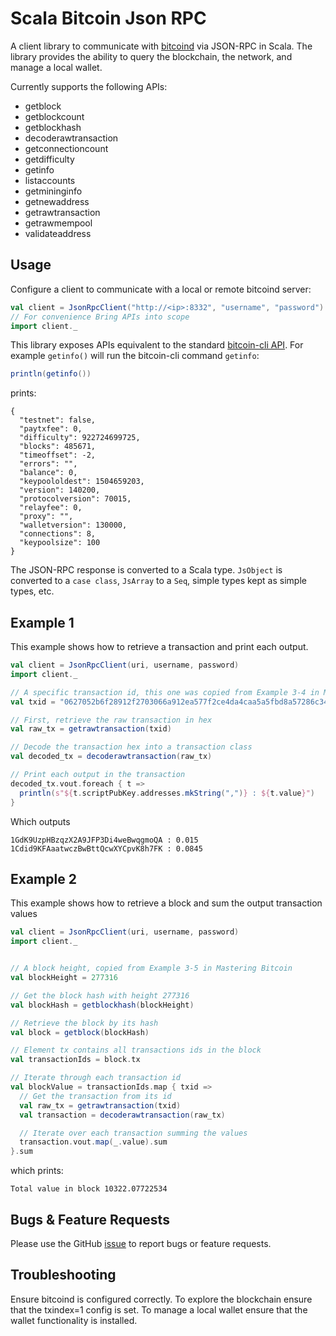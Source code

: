 # Scala Bitcoin Json RPC

A client library to communicate with [bitcoind](https://en.bitcoin.it/wiki/Bitcoind) via JSON-RPC in Scala. The library provides the ability to query the blockchain, the network, and manage a local wallet.

Currently supports the following APIs:
- getblock
- getblockcount
- getblockhash
- decoderawtransaction
- getconnectioncount
- getdifficulty
- getinfo
- listaccounts
- getmininginfo
- getnewaddress
- getrawtransaction
- getrawmempool
- validateaddress

## Usage

Configure a client to communicate with a local or remote bitcoind server:

```scala
val client = JsonRpcClient("http://<ip>:8332", "username", "password")
// For convenience Bring APIs into scope
import client._
```

This library exposes APIs equivalent to the standard [bitcoin-cli API](https://en.bitcoin.it/wiki/Original_Bitcoin_client/API_Calls_list). For example `getinfo()` will run the bitcoin-cli command `getinfo`:

```scala
println(getinfo())
```

prints:

```text
{
  "testnet": false,
  "paytxfee": 0,
  "difficulty": 922724699725,
  "blocks": 485671,
  "timeoffset": -2,
  "errors": "",
  "balance": 0,
  "keypoololdest": 1504659203,
  "version": 140200,
  "protocolversion": 70015,
  "relayfee": 0,
  "proxy": "",
  "walletversion": 130000,
  "connections": 8,
  "keypoolsize": 100
}
```

The JSON-RPC response is converted to a Scala type. `JsObject` is converted to a `case class`, `JsArray` to a `Seq`, simple types kept as simple types, etc.


## Example 1

This example shows how to retrieve a transaction and print each output.

```scala
val client = JsonRpcClient(uri, username, password)
import client._

// A specific transaction id, this one was copied from Example 3-4 in Mastering Bitcoin
val txid = "0627052b6f28912f2703066a912ea577f2ce4da4caa5a5fbd8a57286c345c2f2"

// First, retrieve the raw transaction in hex
val raw_tx = getrawtransaction(txid)

// Decode the transaction hex into a transaction class
val decoded_tx = decoderawtransaction(raw_tx)

// Print each output in the transaction
decoded_tx.vout.foreach { t =>
  println(s"${t.scriptPubKey.addresses.mkString(",")} : ${t.value}")
}  
```

Which outputs

```text
1GdK9UzpHBzqzX2A9JFP3Di4weBwqgmoQA : 0.015
1Cdid9KFAaatwczBwBttQcwXYCpvK8h7FK : 0.0845
```

## Example 2

This example shows how to retrieve a block and sum the output transaction values

```scala
val client = JsonRpcClient(uri, username, password)
import client._


// A block height, copied from Example 3-5 in Mastering Bitcoin
val blockHeight = 277316

// Get the block hash with height 277316
val blockHash = getblockhash(blockHeight)

// Retrieve the block by its hash
val block = getblock(blockHash)

// Element tx contains all transactions ids in the block
val transactionIds = block.tx

// Iterate through each transaction id
val blockValue = transactionIds.map { txid =>
  // Get the transaction from its id
  val raw_tx = getrawtransaction(txid)
  val transaction = decoderawtransaction(raw_tx)

  // Iterate over each transaction summing the values
  transaction.vout.map(_.value).sum
}.sum
```
which prints:

```text
Total value in block 10322.07722534
```

## Bugs & Feature Requests

Please use the GitHub [issue](https://github.com/philwantsfish/scala-bitcoin-jsonrpc/issues/new) to report bugs or feature requests.

## Troubleshooting

Ensure bitcoind is configured correctly. To explore the blockchain ensure that the txindex=1 config is set. To manage a local wallet ensure that the wallet functionality is installed.
